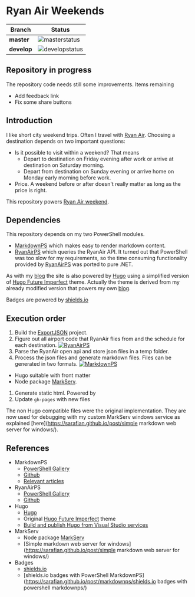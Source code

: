 # Ryan Air Weekends 

| Branch | Status
| ---------- | ---------
| **master** | ![masterstatus](https://asarafian.visualstudio.com/_apis/public/build/definitions/d49ceb99-ba17-40dd-beb5-01203465975d/20/badge)
| **develop** | ![developstatus](https://asarafian.visualstudio.com/_apis/public/build/definitions/d49ceb99-ba17-40dd-beb5-01203465975d/19/badge)


## Repository in progress
The repository code needs still some improvements. Items remaining

- Add feedback link
- Fix some share buttons

## Introduction

I like short city weekend trips. Often I travel with [Ryan Air](https://www.ryanair.com/). Choosing a destination depends on two important questions:

- Is it possible to visit within a weekend? That means 
  - Depart to destination on Friday evening after work or arrive at destination on Saturday morning.
  - Depart from destination on Sunday evening or arrive home on Monday early morning before work.
- Price. A weekend before or after doesn't really matter as long as the price is right.

This repository powers [Ryan Air weekend](https://sarafian.github.io/RyanAirWeekend).

## Dependencies

This repository depends on my two PowerShell modules. 

- [MarkdownPS](https://www.powershellgallery.com/packages/MarkdownPS/) which makes easy to render markdown content.
- [RyanAirPS](https://www.powershellgallery.com/packages/RyanAirPS/) which queries the RyanAir API. 
It turned out that PowerShell was too slow for my requirements, so the time consuming functionality provided by [RyanAirPS](https://www.powershellgallery.com/packages/RyanAirPS/) was ported to pure .NET. 

As with my [blog](https://sarafian.github.io/) the site is also powered by [Hugo](https://gohugo.io/) using a simplified version of [Hugo Future Imperfect](http://themes.gohugo.io/future-imperfect/) theme. 
Actually the theme is derived from my already modified version that powers my own [blog](https://sarafian.github.io/).

Badges are powered by [shields.io](http://shields.io/)

## Execution order

1. Build the [ExportJSON](VSS/ExportJson/ExportJson.sln) project.
1. Figure out all airport code that RyanAir flies from and the schedule for each destination. [![RyanAirPS](https://img.shields.io/badge/Powered%20by-RyanAirPS-blue.svg)](https://www.powershellgallery.com/packages/RyanAirPS/)
1. Parse the RyanAir open api and store json files in a temp folder. 
1. Process the json files and generate markdown files. Files can be generated in two formats.  [![MarkdownPS](https://img.shields.io/badge/Powered%20by-MarkdownPS-blue.svg)](https://www.powershellgallery.com/packages/MarkdownPS/)
  - Hugo suitable with front matter
  - Node package [MarkServ](https://www.npmjs.com/package/markserv).
1. Generate static html. Powered by 
1. Update `gh-pages` with new files

The non Hugo compatible files were the original implementation. They are now used for debugging with my custom MarkServ windows service as explained [here](https://sarafian.github.io/post/simple markdown web server for windows/).

## References

- MarkdownPS
  - [PowerShell Gallery](https://www.powershellgallery.com/packages/MarkdownPS/) 
  - [Github](github.com/Sarafian/MarkdownPS) 
  - [Relevant articles](https://sarafian.github.io/post/markdownps/markdownps/)
- RyanAirPS
  - [PowerShell Gallery](https://www.powershellgallery.com/packages/RyanAirPS/)
  - [Github](github.com/Sarafian/RyanAirPS)
- Hugo 
  - [Hugo](https://gohugo.io/) 
  - Original [Hugo Future Imperfect](http://themes.gohugo.io/future-imperfect/) theme
  - [Build and publish Hugo from Visual Studio services](https://sarafian.github.io/post/hugo%20build%20in%20visual%20studio%20services/)
- MarkServ
  - Node package [MarkServ](https://www.npmjs.com/package/markserv) 
  - [Simple markdown web server for windows](https://sarafian.github.io/post/simple markdown web server for windows/)
- Badges
  - [shields.io](http://shields.io/)
  - [shields.io badges with PowerShell MarkdownPS](https://sarafian.github.io/post/markdownps/shields.io badges with powershell markdownps/)